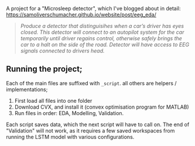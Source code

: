 A project for a "Microsleep detector", which I've blogged about in detail: https://samoliverschumacher.github.io/website/post/eeg_eda/

> *Produce a detector that distinguisihes when a car’s driver has eyes closed. This detector will connect to an autopilot system for the car temporarily until driver regains control, otherwise safely brings the car to a halt on the side of the road. Detector will have access to EEG signals connected to drivers head.*

## Running the project;

Each of the main files are suffixed with `_script`. all others are helpers / implementations;
1. First load all files into one folder
2. Download CVX, and install it (convex optimisation program for MATLAB)
3. Run files in order: EDA, Modelling, Validation.

Each script saves data, which the next script will have to call on.
The end of "Validation" will not work, as it requires a few saved workspaces from running the LSTM model with various configurations.

